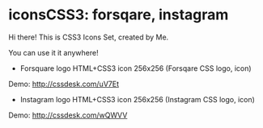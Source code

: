 iconsCSS3: forsqare, instagram 
=========

Hi there! This is CSS3 Icons Set, created by Me.

You can use it it anywhere!

 - Forsquare logo HTML+CSS3 icon 256x256 (Forsqare CSS logo, icon)

  Demo: http://cssdesk.com/uV7Et


 - Instagram logo HTML+CSS3 icon 256x256 (Instagram CSS logo, icon)

  Demo: http://cssdesk.com/wQWVV

